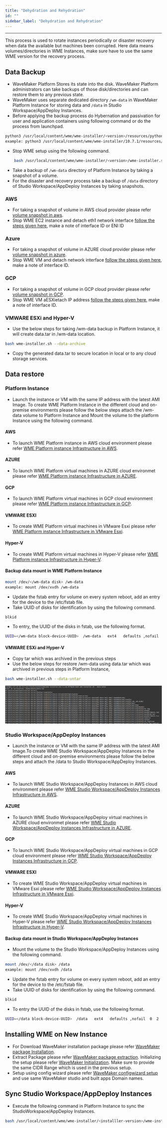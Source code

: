 ```yaml
---
title: "Dehydration and Rehydration"
id: ""
sidebar_label: "Dehydration and Rehydration"
---
```

---

This process is used to rotate instances periodically or disaster recovery when data the available but machines been corrupted. Here data means volumes/directories in WME Instances, make sure have to use the same WME version for the recovery process.

## Data Backup

- WaveMaker Platform Stores its state into the disk. WaveMaker Platform administrators can take backups of those disk/directories and can restore them to any previous state.
- WaveMaker uses separate dedicated directory `/wm-data` in WaveMaker Platform Instance for storing data and `/data` in Studio Workspace/AppDeploy Instances.
- Before applying the backup process do Hybernation and passivation for user and application containers using following command or do the process from launchpad.

```bash
python3 /usr/local/content/wme/wme-installer/<version>/resources/python/3/passivation_deletion.py -pr <protocol> -d <domain> -u <adminUser> -p <adminPasswd>
example: python3 /usr/local/content/wme/wme-installer/10.7.1/resources/python/3/passivation_deletion.py -pr http -d test-domain.wavemaker.com -u test@wavemaker.com -p test-password -di False
```

- Stop WME setup using the following command.

```bash
    bash /usr/local/content/wme/wme-installer/<version>/wme-installer.sh --stop
```

- Take a backup of `/wm-data` directory of Platform Instance by taking a snapshot of a volume.
- For the disaster and recovery process take a backup of `/data` directory of Studio Workspace/AppDeploy Instances by taking snapshots.

### AWS

- For taking a snapshot of volume in AWS cloud provider please refer [volume snapshot in aws](https://docs.aws.amazon.com/AWSEC2/latest/UserGuide/EBSSnapshots.html).
- Stop WME EC2 instance and detach eth1 network interface [follow the steps given here](http://docs.aws.amazon.com/AWSEC2/latest/UserGuide/using-eni.html#detach_eni), make a note of interface ID or ENI ID
  
### Azure

- For taking a snapshot of volume in AZURE cloud provider please refer [volume snapshot in azure](https://docs.microsoft.com/en-us/azure/virtual-machines/linux/snapshot-copy-managed-disk).
- Stop WME VM and detach network interface [follow the steps given here](https://docs.microsoft.com/en-us/azure/virtual-network/virtual-network-network-interface-vm#remove-a-network-interface-from-a-vm), make a note of interface ID.

### GCP

- For taking a snapshot of volume in GCP cloud provider please refer [volume snapshot in GCP](https://cloud.google.com/compute/docs/disks/create-snapshots).
- Stop WME VM aESXietach IP address [follow the steps given here](https://cloud.google.com/compute/docs/ip-addresses/reserve-static-internal-ip-address#deleting_a_static_internal_ip_address), make a note of interface ID.

### VMWARE ESXi and Hyper-V

- Use the below steps for taking /wm-data backup in Platform Instance, it will create data.tar in /wm-data location.
  
```bash
bash wme-installer.sh --data-archive
```

- Copy the generated data.tar to secure location in local or to any cloud storage services.

## Data restore

### Platform Instance

- Launch the instance or VM with the same IP address with the latest AMI Image. To create WME Platform Instance in the different cloud and on-premise environments please follow the below steps attach the /wm-data volume to Platform Instance and Mount the volume to the platform Instance using the following command.

#### AWS

- To launch WME Platform instance in AWS cloud environment please refer [WME Platform instance Infrastructure in AWS](/learn/on-premise/aws/wavemaker-enterprise-setup-on-aws).
  
#### AZURE

- To launch WME Platform virtual machines in AZURE cloud environmet please refer [WME Platform instance Infrastructure in AZURE](/learn/on-premise/azure/wavemaker-enterprise-setup-on-azure).
  
#### GCP

- To launch WME Platform virtual machines in GCP cloud environment please refer [WME Platform instance Infrastructure in GCP](/learn/on-premise/gcp/wavemaker-enterprise-setup-on-gcp).
  
#### VMWARE ESXI

- To create WME Platform virtual machines in VMware Esxi please refer [WME Platform instance Infrastructure in VMware Esxi](/learn/on-premise/vmware-esxi/wavemaker-enterprise-setup-on-vmware).

#### Hyper-V

- To create WME Platform virtual machines in Hyper-V please refer [WME Platform instance Infrastructure in Hyper-V](/learn/on-premise/hyper-v/wavemaker-enterprise-setup-on-hyperv).

#### Backup data mount in WME Platform Instance

```bash
mount /dev/</wm-data disk> /wm-data
example: mount /dev/xvdh /wm-data
```

- Update the fstab entry for volume on every system reboot, add an entry for the device to the /etc/fstab file.
- Take UUID of disks for identification by using the following command.

```bash
blkid
```

- To entry, the UUID of the disks in fstab, use the following format.

``` bash
UUID=</wm-data block-device-UUID>  /wm-data   ext4   defaults ,nofail  0  2
```

#### VMWARE ESXi and Hyper-V

- Copy tar which was archived in the previous steps
- Use the below steps for restore /wm-data using data.tar which was archived in previous steps in Platform Instance,

```bash
bash wme-installer.sh --data-untar
```  

[![data_untar](/learn/assets/wme-setup/upgrade-wme-setup/data-un-tar.png)](/learn/assets/wme-setup/upgrade-wme-setup/data-un-tar.png)

### Studio Workspace/AppDeploy Instances

- Launch the instance or VM with the same IP address with the latest AMI Image.To create WME Studio Workspace/AppDeploy Instances in the different cloud and on-premise environments please follow the below steps and attach the /data to Studio Workspace/AppDeploy Instances.

#### AWS

- To launch WME Studio Workspace/AppDeploy Instances in AWS cloud environment please refer [WME Studio Workspace/AppDeploy Instances Infrastructure in AWS](/learn/on-premise/aws/wavemaker-enterprise-setup-on-aws).
  
#### AZURE

- To launch WME Studio Workspace/AppDeploy virtual machines in AZURE cloud environmet please refer [WME Studio Workspace/AppDeploy Instances Infrastructure in AZURE](/learn/on-premise/azure/wavemaker-enterprise-setup-on-azure).
  
#### GCP

- To launch WME Studio Workspace/AppDeploy virtual machines in GCP cloud environment please refer [WME Studio Workspace/AppDeploy Instances Infrastructure in GCP](/learn/on-premise/gcp/wavemaker-enterprise-setup-on-gcp).
  
#### VMWARE ESXI

- To create WME Studio Workspace/AppDeploy virtual machines in VMware Esxi please refer [WME Studio Workspace/AppDeploy Instances Infrastructure in VMware Esxi](/learn/on-premise/vmware-esxi/wavemaker-enterprise-setup-on-vmware).

#### Hyper-V

- To create WME Studio Workspace/AppDeploy virtual machines in Hyper-V please refer [WME Studio Workspace/AppDeploy Instances Infrastructure in Hyper-V](/learn/on-premise/hyper-v/wavemaker-enterprise-setup-on-hyperv).

#### Backup data mount in Studio Workspace/AppDeploy Instances

- Mount the volume to the Studio Workspace/AppDeploy Instances using the following command.

```bash
mount /dev/</data disk> /data
example: mount /dev/xvdh /data
```

- Update the fstab entry for volume on every system reboot, add an entry for the device to the /etc/fstab file.
- Take UUID of disks for identification by using the following command.

```bash
blkid
```

- To entry the UUID of the disks in fstab, use the following format.

``` bash
UUID=</data block-device-UUID>  /data   ext4   defaults ,nofail  0  2
```

## Installing WME on New Instance

- For Download WaveMaker installation package please refer [WaveMaker package Installation](/learn/on-premise/aws/install/download-copy-installer).
- Extract Package please refer [WaveMaker package extraction](/learn/on-premise/aws/install/extract-package).
Initializing the setup please refer [WaveMaker Initialization](/learn/on-premise/aws/install/initilize-setup). Make sure to provide the same CIDR Range which is used in the previous setup.
- Setup using config wizard please refer [WaveMaker configwizard setup](/learn/on-premise/aws/install/setup-using-cw) and use same WaveMaker studio and built apps Domain names.

## Sync Studio Workspace/AppDeploy Instances

- Execute the following command in Platform Instance to sync the StudioWorkspace/AppDeploy Instances.

```bash
bash /usr/local/content/wme/wme-installer/<installler-version>/wme-installer.sh --upgrade-instances
```
